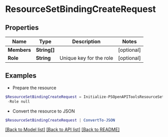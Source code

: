 # ResourceSetBindingCreateRequest
## Properties

Name | Type | Description | Notes
------------ | ------------- | ------------- | -------------
**Members** | **String[]** |  | [optional] 
**Role** | **String** | Unique key for the role | [optional] 

## Examples

- Prepare the resource
```powershell
$ResourceSetBindingCreateRequest = Initialize-PSOpenAPIToolsResourceSetBindingCreateRequest  -Members null `
 -Role null
```

- Convert the resource to JSON
```powershell
$ResourceSetBindingCreateRequest | ConvertTo-JSON
```

[[Back to Model list]](../README.md#documentation-for-models) [[Back to API list]](../README.md#documentation-for-api-endpoints) [[Back to README]](../README.md)

